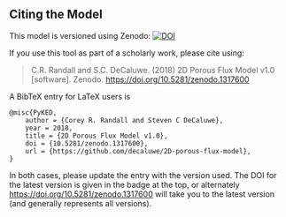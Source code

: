 ## Citing the Model
 This model is versioned using Zenodo:
[![DOI](https://zenodo.org/badge/135629486.svg)](https://zenodo.org/badge/latestdoi/135629486)

If you use this tool as part of a scholarly work, please cite using:

> C.R. Randall and S.C. DeCaluwe. (2018) 2D Porous Flux Model v1.0 [software]. Zenodo. https://doi.org/10.5281/zenodo.1317600

A BibTeX entry for LaTeX users is

```TeX
@misc{PyKED,
    author = {Corey R. Randall and Steven C DeCaluwe},
    year = 2018,
    title = {2D Porous Flux Model v1.0},
    doi = {10.5281/zenodo.1317600},
    url = {https://github.com/decaluwe/2D-porous-flux-model},
}
```

In both cases, please update the entry with the version used. The DOI for the latest version is
given in the badge at the top, or alternately <https://doi.org/10.5281/zenodo.1317600> will
take you to the latest version (and generally represents all versions).
